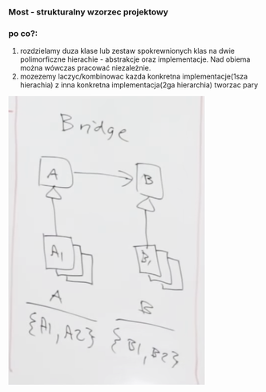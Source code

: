 ### Most - strukturalny wzorzec projektowy

### **po co?:**
1. rozdzielamy duza klase lub zestaw spokrewnionych klas na dwie polimorficzne hierachie - abstrakcje oraz implementacje. Nad obiema można wówczas pracować niezależnie.
2. mozezemy laczyc/kombinowac kazda konkretna implementacje(1sza hierachia) z inna konkretna implementacja(2ga hierarchia) tworzac pary

![bridge_uml](bridge.png)